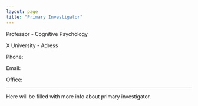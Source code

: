 ```yaml
---
layout: page
title: "Primary Investigator"
---
```


Professor - Cognitive Psychology

X University - Adress

Phone:

Email:

Office:

---

Here will be filled with more info about primary investigator.
